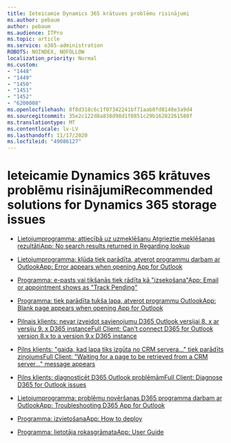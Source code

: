 ```yaml
---
title: Ieteicamie Dynamics 365 krātuves problēmu risinājumi
ms.author: pebaum
author: pebaum
ms.audience: ITPro
ms.topic: article
ms.service: o365-administration
ROBOTS: NOINDEX, NOFOLLOW
localization_priority: Normal
ms.custom:
- "1448"
- "1449"
- "1450"
- "1451"
- "1452"
- "6200008"
ms.openlocfilehash: 8f8d318c6c1f07342241bf71aab8fd8148e3a9d4
ms.sourcegitcommit: 35e2c122d8a838d98d1f0851c29b16282261580f
ms.translationtype: MT
ms.contentlocale: lv-LV
ms.lasthandoff: 11/17/2020
ms.locfileid: "49086127"
---
```

# <a name="recommended-solutions-for-dynamics-365-storage-issues"></a><span data-ttu-id="46a25-102">Ieteicamie Dynamics 365 krātuves problēmu risinājumi</span><span class="sxs-lookup"><span data-stu-id="46a25-102">Recommended solutions for Dynamics 365 storage issues</span></span>

* [<span data-ttu-id="46a25-103">Lietojumprogramma: attiecībā uz uzmeklēšanu Atgrieztie meklēšanas rezultāti</span><span class="sxs-lookup"><span data-stu-id="46a25-103">App: No search results returned in Regarding lookup</span></span>](https://support.microsoft.com/help/4489111)

* [<span data-ttu-id="46a25-104">Lietojumprogramma: kļūda tiek parādīta, atverot programmu darbam ar Outlook</span><span class="sxs-lookup"><span data-stu-id="46a25-104">App: Error appears when opening App for Outlook</span></span>](https://go.microsoft.com/fwlink/p/?linkid=2007021)

* [<span data-ttu-id="46a25-105">Programma: e-pasts vai tikšanās tiek rādīta kā "izsekošana"</span><span class="sxs-lookup"><span data-stu-id="46a25-105">App: Email or appointment shows as "Track Pending"</span></span>](https://go.microsoft.com/fwlink/p/?linkid=2007022)

* [<span data-ttu-id="46a25-106">Programma: tiek parādīta tukša lapa, atverot programmu Outlook</span><span class="sxs-lookup"><span data-stu-id="46a25-106">App: Blank page appears when opening App for Outlook</span></span>](https://go.microsoft.com/fwlink/p/?linkid=2007128)

* [<span data-ttu-id="46a25-107">Pilnais klients: nevar izveidot savienojumu D365 Outlook versijai 8. x ar versiju 9. x D365 instance</span><span class="sxs-lookup"><span data-stu-id="46a25-107">Full Client: Can't connect D365 for Outlook version 8.x to a version 9.x D365 instance</span></span>](https://go.microsoft.com/fwlink/p/?linkid=2007023)

* [<span data-ttu-id="46a25-108">Pilns klients: "gaida, kad lapa tiks izgūta no CRM servera..." tiek parādīts ziņojums</span><span class="sxs-lookup"><span data-stu-id="46a25-108">Full Client: "Waiting for a page to be retrieved from a CRM server..." message appears</span></span>](https://go.microsoft.com/fwlink/p/?linkid=2007129)

* [<span data-ttu-id="46a25-109">Pilns klients: diagnosticēt D365 Outlook problēmām</span><span class="sxs-lookup"><span data-stu-id="46a25-109">Full Client: Diagnose D365 for Outlook issues</span></span>](https://go.microsoft.com/fwlink/p/?linkid=2007024)

* [<span data-ttu-id="46a25-110">Lietojumprogramma: problēmu novēršanas D365 programma darbam ar Outlook</span><span class="sxs-lookup"><span data-stu-id="46a25-110">App: Troubleshooting D365 App for Outlook</span></span>](https://go.microsoft.com/fwlink/p/?linkid=2007025)

* [<span data-ttu-id="46a25-111">Programma: izvietošana</span><span class="sxs-lookup"><span data-stu-id="46a25-111">App: How to deploy</span></span>](https://go.microsoft.com/fwlink/p/?linkid=85)

* [<span data-ttu-id="46a25-112">Programma: lietotāja rokasgrāmata</span><span class="sxs-lookup"><span data-stu-id="46a25-112">App: User Guide</span></span>](https://go.microsoft.com/fwlink/p/?linkid=857091)
